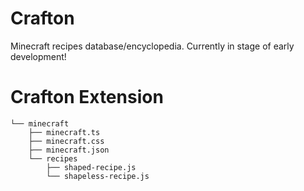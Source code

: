 # Crafton

Minecraft recipes database/encyclopedia. Currently in stage of early development!

# Crafton Extension

```
└── minecraft
    ├── minecraft.ts
    ├── minecraft.css
    ├── minecraft.json
    └── recipes
        ├── shaped-recipe.js
        └── shapeless-recipe.js

```